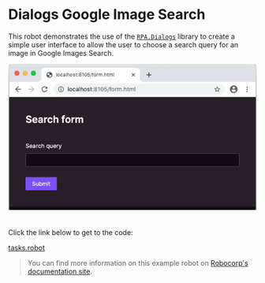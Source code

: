 # Dialogs Google Image Search

This robot demonstrates the use of the [`RPA.Dialogs`](https://robocorp.com/docs/libraries/rpa-framework/rpa-dialogs) library to create a simple user interface to allow the user to choose a search query for an image in Google Images Search.

<img src="images/form-ui.png" style="margin-bottom:20px">

Click the link below to get to the code:

[tasks.robot](./tasks.robot)

> You can find more information on this example robot on [Robocorp's documentation site](https://robocorp.com/docs/development-howtos/dialogs-assistant/how-to-collect-input-from-users).

